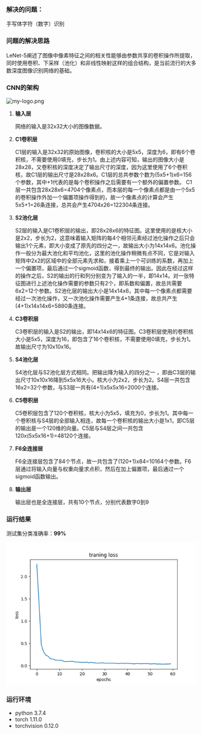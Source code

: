 
### 解决的问题：
手写体字符（数字）识别
### 问题的解决思路


LeNet-5阐述了图像中像素特征之间的相关性能够由参数共享的卷积操作所提取，同时使用卷积、下采样（池化）和非线性映射这样的组合结构，是当前流行的大多数深度图像识别网络的基础。
### CNN的架构
![my-logo.png](https://img-blog.csdn.net/20141208104822281?watermark/2/text/aHR0cDovL2Jsb2cuY3Nkbi5uZXQveHVhbnl1YW5zZW4=/font/5a6L5L2T/fontsize/400/fill/I0JBQkFCMA==/dissolve/70/gravity/Center)
1. **输入层**
   
    网络的输入是32x32大小的图像数据。

2. **C1卷积层**
   
    C1层的输入是32x32的原始图像，卷积核的大小是5x5，深度为6，即有6个卷积核，不需要使用0填充，步长为1。由上述内容可知，输出的图像大小是28x28，又卷积核的深度决定了输出尺寸的深度，因为这里使用了6个卷积核，故C1层的输出尺寸是28x28x6。C1层的总共参数个数为(5x5+1)x6=156个参数，其中+1代表的是每个卷积操作之后需要有一个额外的偏置参数。 C1层一共包含28x28x6=4704个像素点，而本层的每一个像素点都是由一个5x5的卷积操作外加一个偏置项操作得到的，故一个像素点的计算会产生5x5+1=26条连接，总共会产生4704x26=122304条连接。
   
3. **S2池化层**
   
    S2层的输入是C1卷积层的输出，即28x28x6的特征图。这里使用的是核大小是2x2，步长为2，这意味着输入矩阵的每4个相邻元素经过池化操作之后只会输出1个元素，即大小变成了原先的四分之一，故输出大小为14x14x6。池化操作一般分为最大池化和平均池化，这里的池化操作稍微有点不同，它是对输入矩阵中2x2的区域中的全部元素先求和，接着乘上一个可训练的系数，再加上一个偏置项，最后通过一个sigmoid函数，得到最终的输出。因此在经过这样的操作之后，S2的输出的行和列分别变为了输入的一半，即14x14。对一张特征图进行上述池化操作需要的参数只有2个，即系数和偏置，故总共需要6x2=12个参数。S2池化层的输出大小是14x14x6，其中每一个像素点都需要经过一次池化操作，又一次池化操作需要产生4+1条连接，故总共产生(4+1)x14x14x6=5880条连接。

4. **C3卷积层**
   
   C3卷积层的输入是S2的输出，即14x14x6的特征图。C3卷积层使用的卷积核大小是5x5，深度为16，即包含了16个卷积核，不需要使用0填充，步长为1。故输出尺寸为10x10x16。

5. **S4池化层**
   
   S4池化层与S2池化层方式相同。把输出降为输入的四分之一 ，即由C3层的输出尺寸10x10x16降到5x5x16大小。核大小为2x2，步长为2。S4层一共包含16x2=32个参数，与S3层一共有(4+1)x5x5x16=2000个连接。

6. **C5卷积层**
   
    C5卷积层包含了120个卷积核，核大小为5x5，填充为0，步长为1。其中每一个卷积核与S4层的全部输入相连，故每一个卷积核的输出大小是1x1，即C5层的输出是一个120维的向量。C5层与S4层之间一共包含120x(5x5x16+1)=48120个连接。
   
7. **F6全连接层**
   
    F6全连接层包含了84个节点，故一共包含了(120+1)x84=10164个参数。F6层通过将输入向量与权重向量求点积，然后在加上偏置项，最后通过一个sigmoid函数输出。
8. **输出层**

    输出层也是全连接层，共有10个节点，分别代表数字0到9

### 运行结果
测试集分类准确率：**99%**

![img.png](img.png)


### 运行环境
+ python 3.7.4
+ torch 1.11.0
+ torchvision 0.12.0
